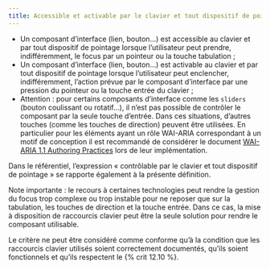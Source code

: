 ```yaml
---
title: Accessible et activable par le clavier et tout dispositif de pointage 
---
```


  * Un composant d’interface (lien, bouton…) est accessible au clavier et par tout dispositif de pointage lorsque l’utilisateur peut prendre, indifféremment, le focus par un pointeur ou la touche tabulation ;
  * Un composant d’interface (lien, bouton…) est activable au clavier et par tout dispositif de pointage lorsque l’utilisateur peut enclencher, indifféremment, l’action prévue par le composant d’interface par une pression du pointeur ou la touche entrée du clavier ;
  * Attention : pour certains composants d’interface comme les <span lang="en">`sliders`</span> (bouton coulissant ou rotatif…), il n’est pas possible de contrôler le composant par la seule touche d’entrée. Dans ces situations, d’autres touches (comme les touches de direction) peuvent être utilisées. En particulier pour les éléments ayant un rôle WAI-ARIA correspondant à un motif de conception il est recommandé de considérer le document <span lang="en">[WAI-ARIA 1.1 Authoring Practices](http://www.w3.org/TR/wai-aria-practices/)</span> lors de leur implémentation. 

Dans le référentiel, l’expression « contrôlable par le clavier et tout
dispositif de pointage » se rapporte également à la présente définition.

Note importante : le recours à certaines technologies peut rendre la gestion
du focus trop complexe ou trop instable pour ne reposer que sur la tabulation,
les touches de direction et la touche entrée. Dans ce cas, la mise à
disposition de raccourcis clavier peut être la seule solution pour rendre le
composant utilisable.

Le critère ne peut être considéré comme conforme qu’à la condition que les
raccourcis clavier utilisés soient correctement documentés, qu’ils soient
fonctionnels et qu’ils respectent le {% crit 12.10 %}.


